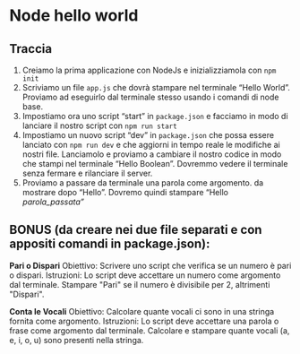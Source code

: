 # Node hello world
## Traccia
1. Creiamo la prima applicazione con NodeJs e inizializziamola con `npm init`
2. Scriviamo un file `app.js` che dovrà stampare nel terminale “Hello World”. Proviamo ad eseguirlo dal terminale stesso usando i comandi di node base.
3. Impostiamo ora uno script “start” in `package.json` e facciamo in modo di lanciare il nostro script con `npm run start`
4. Impostiamo un nuovo script “dev” in `package.json` che possa essere lanciato con `npm run dev` e che aggiorni in tempo reale le modifiche ai nostri file. Lanciamolo e proviamo a cambiare il nostro codice in modo che stampi nel terminale “Hello Boolean”. Dovremmo vedere il terminale senza fermare e rilanciare il server.
5. Proviamo a passare da terminale una parola come argomento. da mostrare dopo “Hello”. Dovremo quindi stampare “Hello *parola_passata”*


## BONUS (da creare nei due file separati e con appositi comandi in package.json):
**Pari o Dispari**
Obiettivo: Scrivere uno script che verifica se un numero è pari o dispari.
Istruzioni:
Lo script deve accettare un numero come argomento dal terminale.
Stampare "Pari" se il numero è divisibile per 2, altrimenti "Dispari".

**Conta le Vocali**
Obiettivo: Calcolare quante vocali ci sono in una stringa fornita come argomento.
Istruzioni:
Lo script deve accettare una parola o frase come argomento dal terminale.
Calcolare e stampare quante vocali (a, e, i, o, u) sono presenti nella stringa.
